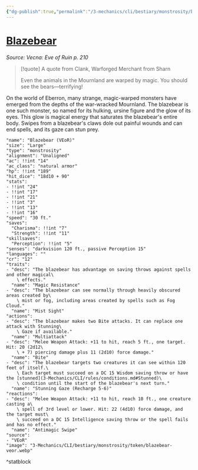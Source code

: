 ```yaml
---
{"dg-publish":true,"permalink":"/3-mechanics/cli/bestiary/monstrosity/blazebear-veor/","tags":["ttrpg-cli/compendium/src/5e/veor","ttrpg-cli/monster/cr/12","ttrpg-cli/monster/size/large","ttrpg-cli/monster/type/monstrosity"],"noteIcon":""}
---
```


# [Blazebear](3-Mechanics\CLI\bestiary\monstrosity/blazebear-veor.md)
*Source: Vecna: Eve of Ruin p. 210*  

> [!quote] A quote from Clank, Warforged Merchant from Sharn  
> 
> Even the animals in the Mournland are warped by magic. You should see the bears—terrifying!

On the world of Eberron, many strange, magic-warped monsters have emerged from the depths of the war-wracked Mournland. The blazebear is one such monster, so named for its hulking, ursine figure and the glow of its eyes. This glow is magical energy that saturates the blazebear's entire body. Swipes from a blazebear's claws dole out painful wounds and can end spells, and its gaze can stun prey.

```statblock
"name": "Blazebear (VEoR)"
"size": "Large"
"type": "monstrosity"
"alignment": "Unaligned"
"ac": !!int "14"
"ac_class": "natural armor"
"hp": !!int "189"
"hit_dice": "18d10 + 90"
"stats":
- !!int "24"
- !!int "17"
- !!int "21"
- !!int "3"
- !!int "13"
- !!int "16"
"speed": "30 ft."
"saves":
  "Charisma": !!int "7"
  "Strength": !!int "11"
"skillsaves":
  "Perception": !!int "5"
"senses": "darkvision 120 ft., passive Perception 15"
"languages": ""
"cr": "12"
"traits":
- "desc": "The blazebear has advantage on saving throws against spells and other magical\
    \ effects."
  "name": "Magic Resistance"
- "desc": "The blazebear can see normally through heavily obscured areas created by\
    \ mist or fog, including areas created by spells such as Fog Cloud."
  "name": "Mist Sight"
"actions":
- "desc": "The blazebear makes two Bite attacks. It can replace one attack with Stunning\
    \ Gaze if available."
  "name": "Multiattack"
- "desc": "Melee Weapon Attack: +11 to hit, reach 5 ft., one target. Hit: 20 (2d12\
    \ + 7) piercing damage plus 11 (2d10) force damage."
  "name": "Bite"
- "desc": "The blazebear targets two creatures it can see within 120 feet of itself.\
    \ Each target must succeed on a DC 15 Wisdom saving throw or have the [stunned](3-Mechanics/CLI/rules/conditions.md#Stunned)\
    \ condition until the start of the blazebear's next turn."
  "name": "Stunning Gaze (Recharge 5-6)"
"reactions":
- "desc": "Melee Weapon Attack: +11 to hit, reach 10 ft., one creature casting a\
    \ spell of 3rd level or lower. Hit: 22 (4d10) force damage, and the target must\
    \ succeed on a DC 15 Intelligence saving throw or the spell fails and has no effect."
  "name": "Antimagic Swipe"
"source":
- "VEoR"
"image": "3-Mechanics/CLI/bestiary/monstrosity/token/blazebear-veor.webp"
```
^statblock